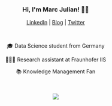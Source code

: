 <h3 align="center">Hi, I'm Marc Julian! ✌🏼</h3>

<p align="center">
  <a href="https://www.linkedin.com/in/marcjulian/">LinkedIn</a>
|
<a href="https://www.marc-julian.de">Blog</a>
|
  <a href="https://www.twitter.com/marcjulian_DS">Twitter</a>
</p>

<br>

<p align="center">
🎓 Data Science student from Germany
</p>
<p align="center">
👨🏻‍💻 Research assistant at Fraunhofer IIS
</p>
<p align="center">
📚 Knowledge Management Fan
</p>

<br>

<p align="center"><img src="https://github-readme-stats.vercel.app/api?username=marcjulianschwarz&show_icons=true&hide_rank=true"></p>

